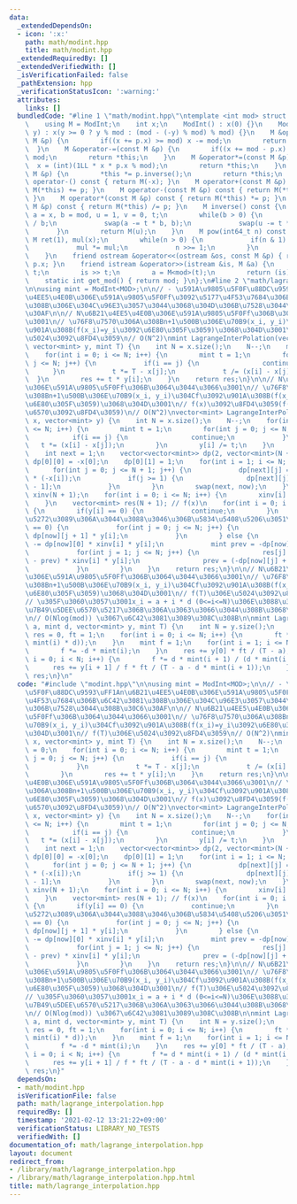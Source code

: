 ```yaml
---
data:
  _extendedDependsOn:
  - icon: ':x:'
    path: math/modint.hpp
    title: math/modint.hpp
  _extendedRequiredBy: []
  _extendedVerifiedWith: []
  _isVerificationFailed: false
  _pathExtension: hpp
  _verificationStatusIcon: ':warning:'
  attributes:
    links: []
  bundledCode: "#line 1 \"math/modint.hpp\"\ntemplate <int mod> struct ModInt {\n\
    \    using M = ModInt;\n    int x;\n    ModInt() : x(0) {}\n    ModInt(int64_t\
    \ y) : x(y >= 0 ? y % mod : (mod - (-y) % mod) % mod) {}\n    M &operator+=(const\
    \ M &p) {\n        if((x += p.x) >= mod) x -= mod;\n        return *this;\n  \
    \  }\n    M &operator-=(const M &p) {\n        if((x += mod - p.x) >= mod) x -=\
    \ mod;\n        return *this;\n    }\n    M &operator*=(const M &p) {\n      \
    \  x = (int)(1LL * x * p.x % mod);\n        return *this;\n    }\n    M &operator/=(const\
    \ M &p) {\n        *this *= p.inverse();\n        return *this;\n    }\n    M\
    \ operator-() const { return M(-x); }\n    M operator+(const M &p) const { return\
    \ M(*this) += p; }\n    M operator-(const M &p) const { return M(*this) -= p;\
    \ }\n    M operator*(const M &p) const { return M(*this) *= p; }\n    M operator/(const\
    \ M &p) const { return M(*this) /= p; }\n    M inverse() const {\n        int\
    \ a = x, b = mod, u = 1, v = 0, t;\n        while(b > 0) {\n            t = a\
    \ / b;\n            swap(a -= t * b, b);\n            swap(u -= t * v, v);\n \
    \       }\n        return M(u);\n    }\n    M pow(int64_t n) const {\n       \
    \ M ret(1), mul(x);\n        while(n > 0) {\n            if(n & 1) ret *= mul;\n\
    \            mul *= mul;\n            n >>= 1;\n        }\n        return ret;\n\
    \    }\n    friend ostream &operator<<(ostream &os, const M &p) { return os <<\
    \ p.x; }\n    friend istream &operator>>(istream &is, M &a) {\n        int64_t\
    \ t;\n        is >> t;\n        a = M<mod>(t);\n        return (is);\n    }\n\
    \    static int get_mod() { return mod; }\n};\n#line 2 \"math/lagrange_interpolation.hpp\"\
    \n\nusing mint = ModInt<MOD>;\n\n// - \u591A\u9805\u5F0F\u88DC\u9593\uFF1An\u6B21\
    \u4EE5\u4E0B\u306E\u591A\u9805\u5F0Ff\u3092\u5177\u4F53\u7684\u306B\u6C42\u3081\
    \u308B\u306E\u304C\u96E3\u3057\u3044\u3068\u304D\u306B\u7528\u3044\u308B\u30C6\
    \u30AF\n\n// N\u6B21\u4EE5\u4E0B\u306E\u591A\u9805\u5F0Ff\u306B\u3064\u3044\u3066\
    \u3001\n// \u76F8\u7570\u306A\u308Bn+1\u500B\u306E\u70B9(x_i, y_i)\u304Cf\u3092\
    \u901A\u308B(f(x_i)=y_i\u3092\u6E80\u305F\u3059)\u3068\u304D\u3001\n// f(T)\u306E\
    \u5024\u3092\u8FD4\u3059\n// O(N^2)\nmint LagrangeInterPolation(vector<mint> x,\
    \ vector<mint> y, mint T) {\n    int N = x.size();\n    N--;\n    mint res = 0;\n\
    \    for(int i = 0; i <= N; i++) {\n        mint t = 1;\n        for(int j = 0;\
    \ j <= N; j++) {\n            if(i == j) {\n                continue;\n      \
    \      }\n            t *= T - x[j];\n            t /= (x[i] - x[j]);\n      \
    \  }\n        res += t * y[i];\n    }\n    return res;\n}\n\n// N\u6B21\u4EE5\u4E0B\
    \u306E\u591A\u9805\u5F0Ff\u306B\u3064\u3044\u3066\u3001\n// \u76F8\u7570\u306A\
    \u308Bn+1\u500B\u306E\u70B9(x_i, y_i)\u304Cf\u3092\u901A\u308B(f(x_i)=y_i\u3092\
    \u6E80\u305F\u3059)\u3068\u304D\u3001\n// f(x)\u3092\u8FD4\u3059(f(x)\u306E\u4FC2\
    \u6570\u3092\u8FD4\u3059)\n// O(N^2)\nvector<mint> LagrangeInterPolationCoef(vector<mint>\
    \ x, vector<mint> y) {\n    int N = x.size();\n    N--;\n    for(int i = 0; i\
    \ <= N; i++) {\n        mint t = 1;\n        for(int j = 0; j <= N; j++) {\n \
    \           if(i == j) {\n                continue;\n            }\n         \
    \   t *= (x[i] - x[j]);\n        }\n        y[i] /= t;\n    }\n    int now = 0;\n\
    \    int next = 1;\n    vector<vector<mint>> dp(2, vector<mint>(N + 2));\n   \
    \ dp[0][0] = -x[0];\n    dp[0][1] = 1;\n    for(int i = 1; i <= N; i++) {\n  \
    \      for(int j = 0; j <= N + 1; j++) {\n            dp[next][j] = dp[now][j]\
    \ * (-x[i]);\n            if(j >= 1) {\n                dp[next][j] += dp[now][j\
    \ - 1];\n            }\n        }\n        swap(next, now);\n    }\n    vector<mint>\
    \ xinv(N + 1);\n    for(int i = 0; i <= N; i++) {\n        xinv[i] = x[i].inverse();\n\
    \    }\n    vector<mint> res(N + 1); // f(x)\n    for(int i = 0; i <= N; i++)\
    \ {\n        if(y[i] == 0) {\n            continue;\n        }\n        // 0\u3067\
    \u5272\u3089\u306A\u3044\u3088\u3046\u306B\u5834\u5408\u5206\u3051\n        if(x[i]\
    \ == 0) {\n            for(int j = 0; j <= N; j++) {\n                res[j] +=\
    \ dp[now][j + 1] * y[i];\n            }\n        } else {\n            res[0]\
    \ -= dp[now][0] * xinv[i] * y[i];\n            mint prev = -dp[now][0] * xinv[i];\n\
    \            for(int j = 1; j <= N; j++) {\n                res[j] -= (dp[now][j]\
    \ - prev) * xinv[i] * y[i];\n                prev = (-dp[now][j] + prev) * xinv[i];\n\
    \            }\n        }\n    }\n    return res;\n}\n\n// N\u6B21\u4EE5\u4E0B\
    \u306E\u591A\u9805\u5F0Ff\u306B\u3064\u3044\u3066\u3001\n// \u76F8\u7570\u306A\
    \u308Bn+1\u500B\u306E\u70B9(x_i, y_i)\u304Cf\u3092\u901A\u308B(f(x_i)=y_i\u3092\
    \u6E80\u305F\u3059)\u3068\u304D\u3001\n// f(T)\u306E\u5024\u3092\u8FD4\u3059\n\
    // \u305F\u3060\u3057\u3001x_i = a + i * d (0<=i<=N)\u306E\u3088\u3046\u306Bx_i\u304C\
    \u7B49\u5DEE\u6570\u5217\u306B\u306A\u3063\u3066\u3044\u308B\u3068\u304D\u3001\
    \n// O(Nlog(mod)) \u3067\u6C42\u3081\u3089\u308C\u308B\n\nmint LagrangeInterPolationArithmetic(mint\
    \ a, mint d, vector<mint> y, mint T) {\n    int N = y.size();\n    N--;\n    mint\
    \ res = 0, ft = 1;\n    for(int i = 0; i <= N; i++) {\n        ft *= (T - (a +\
    \ mint(i) * d));\n    }\n    mint f = 1;\n    for(int i = 1; i <= N; i++) {\n\
    \        f *= -d * mint(i);\n    }\n    res += y[0] * ft / (T - a);\n    for(int\
    \ i = 0; i < N; i++) {\n        f *= d * mint(i + 1) / (d * mint(i - N));\n  \
    \      res += y[i + 1] / f * ft / (T - a - d * mint(i + 1));\n    }\n    return\
    \ res;\n}\n"
  code: "#include \"modint.hpp\"\n\nusing mint = ModInt<MOD>;\n\n// - \u591A\u9805\
    \u5F0F\u88DC\u9593\uFF1An\u6B21\u4EE5\u4E0B\u306E\u591A\u9805\u5F0Ff\u3092\u5177\
    \u4F53\u7684\u306B\u6C42\u3081\u308B\u306E\u304C\u96E3\u3057\u3044\u3068\u304D\
    \u306B\u7528\u3044\u308B\u30C6\u30AF\n\n// N\u6B21\u4EE5\u4E0B\u306E\u591A\u9805\
    \u5F0Ff\u306B\u3064\u3044\u3066\u3001\n// \u76F8\u7570\u306A\u308Bn+1\u500B\u306E\
    \u70B9(x_i, y_i)\u304Cf\u3092\u901A\u308B(f(x_i)=y_i\u3092\u6E80\u305F\u3059)\u3068\
    \u304D\u3001\n// f(T)\u306E\u5024\u3092\u8FD4\u3059\n// O(N^2)\nmint LagrangeInterPolation(vector<mint>\
    \ x, vector<mint> y, mint T) {\n    int N = x.size();\n    N--;\n    mint res\
    \ = 0;\n    for(int i = 0; i <= N; i++) {\n        mint t = 1;\n        for(int\
    \ j = 0; j <= N; j++) {\n            if(i == j) {\n                continue;\n\
    \            }\n            t *= T - x[j];\n            t /= (x[i] - x[j]);\n\
    \        }\n        res += t * y[i];\n    }\n    return res;\n}\n\n// N\u6B21\u4EE5\
    \u4E0B\u306E\u591A\u9805\u5F0Ff\u306B\u3064\u3044\u3066\u3001\n// \u76F8\u7570\
    \u306A\u308Bn+1\u500B\u306E\u70B9(x_i, y_i)\u304Cf\u3092\u901A\u308B(f(x_i)=y_i\u3092\
    \u6E80\u305F\u3059)\u3068\u304D\u3001\n// f(x)\u3092\u8FD4\u3059(f(x)\u306E\u4FC2\
    \u6570\u3092\u8FD4\u3059)\n// O(N^2)\nvector<mint> LagrangeInterPolationCoef(vector<mint>\
    \ x, vector<mint> y) {\n    int N = x.size();\n    N--;\n    for(int i = 0; i\
    \ <= N; i++) {\n        mint t = 1;\n        for(int j = 0; j <= N; j++) {\n \
    \           if(i == j) {\n                continue;\n            }\n         \
    \   t *= (x[i] - x[j]);\n        }\n        y[i] /= t;\n    }\n    int now = 0;\n\
    \    int next = 1;\n    vector<vector<mint>> dp(2, vector<mint>(N + 2));\n   \
    \ dp[0][0] = -x[0];\n    dp[0][1] = 1;\n    for(int i = 1; i <= N; i++) {\n  \
    \      for(int j = 0; j <= N + 1; j++) {\n            dp[next][j] = dp[now][j]\
    \ * (-x[i]);\n            if(j >= 1) {\n                dp[next][j] += dp[now][j\
    \ - 1];\n            }\n        }\n        swap(next, now);\n    }\n    vector<mint>\
    \ xinv(N + 1);\n    for(int i = 0; i <= N; i++) {\n        xinv[i] = x[i].inverse();\n\
    \    }\n    vector<mint> res(N + 1); // f(x)\n    for(int i = 0; i <= N; i++)\
    \ {\n        if(y[i] == 0) {\n            continue;\n        }\n        // 0\u3067\
    \u5272\u3089\u306A\u3044\u3088\u3046\u306B\u5834\u5408\u5206\u3051\n        if(x[i]\
    \ == 0) {\n            for(int j = 0; j <= N; j++) {\n                res[j] +=\
    \ dp[now][j + 1] * y[i];\n            }\n        } else {\n            res[0]\
    \ -= dp[now][0] * xinv[i] * y[i];\n            mint prev = -dp[now][0] * xinv[i];\n\
    \            for(int j = 1; j <= N; j++) {\n                res[j] -= (dp[now][j]\
    \ - prev) * xinv[i] * y[i];\n                prev = (-dp[now][j] + prev) * xinv[i];\n\
    \            }\n        }\n    }\n    return res;\n}\n\n// N\u6B21\u4EE5\u4E0B\
    \u306E\u591A\u9805\u5F0Ff\u306B\u3064\u3044\u3066\u3001\n// \u76F8\u7570\u306A\
    \u308Bn+1\u500B\u306E\u70B9(x_i, y_i)\u304Cf\u3092\u901A\u308B(f(x_i)=y_i\u3092\
    \u6E80\u305F\u3059)\u3068\u304D\u3001\n// f(T)\u306E\u5024\u3092\u8FD4\u3059\n\
    // \u305F\u3060\u3057\u3001x_i = a + i * d (0<=i<=N)\u306E\u3088\u3046\u306Bx_i\u304C\
    \u7B49\u5DEE\u6570\u5217\u306B\u306A\u3063\u3066\u3044\u308B\u3068\u304D\u3001\
    \n// O(Nlog(mod)) \u3067\u6C42\u3081\u3089\u308C\u308B\n\nmint LagrangeInterPolationArithmetic(mint\
    \ a, mint d, vector<mint> y, mint T) {\n    int N = y.size();\n    N--;\n    mint\
    \ res = 0, ft = 1;\n    for(int i = 0; i <= N; i++) {\n        ft *= (T - (a +\
    \ mint(i) * d));\n    }\n    mint f = 1;\n    for(int i = 1; i <= N; i++) {\n\
    \        f *= -d * mint(i);\n    }\n    res += y[0] * ft / (T - a);\n    for(int\
    \ i = 0; i < N; i++) {\n        f *= d * mint(i + 1) / (d * mint(i - N));\n  \
    \      res += y[i + 1] / f * ft / (T - a - d * mint(i + 1));\n    }\n    return\
    \ res;\n}"
  dependsOn:
  - math/modint.hpp
  isVerificationFile: false
  path: math/lagrange_interpolation.hpp
  requiredBy: []
  timestamp: '2021-02-12 13:21:22+09:00'
  verificationStatus: LIBRARY_NO_TESTS
  verifiedWith: []
documentation_of: math/lagrange_interpolation.hpp
layout: document
redirect_from:
- /library/math/lagrange_interpolation.hpp
- /library/math/lagrange_interpolation.hpp.html
title: math/lagrange_interpolation.hpp
---
```

